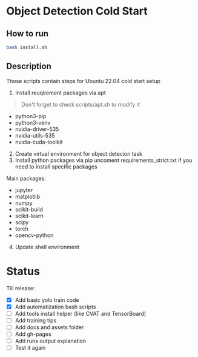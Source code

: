# Object Detection Cold Start

## How to run

```sh
bash install.sh
```

## Description

Those scripts contain steps for Ubuntu 22.04 cold start setup

1. Install reuqirement packages via apt

> Don't forget to check scripts/apt.sh to modify it`

- python3-pip
- python3-venv
- nvidia-driver-535
- nvidia-utils-535
- nvidia-cuda-toolkit

2. Create virtual environment for object detecion task
3. Install python packages via pip
uncoment requirements_strict.txt if you need to install specific packages

Main packages:
- jupyter
- matplotlib
- numpy
- scikit-build
- scikit-learn
- scipy
- torch
- opencv-python


4. Update shell environment

# Status

Till release:
- [x] Add basic yolo train code
- [x] Add automatization bash scripts
- [ ] Add tools install helper (like CVAT and TensorBoard)
- [ ] Add training tips
- [ ] Add docs and assets folder
- [ ] Add gh-pages
- [ ] Add runs output explanation
- [ ] Test it again
